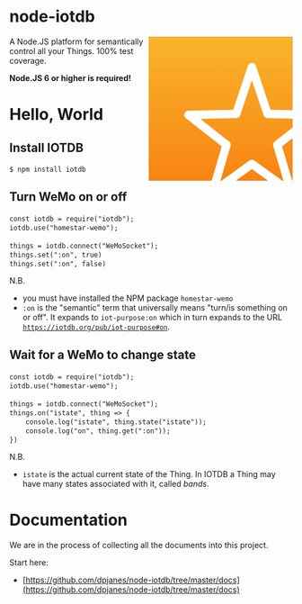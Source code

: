 # node-iotdb

<img src="https://raw.githubusercontent.com/dpjanes/iotdb-homestar/master/docs/HomeStar.png" align="right" />

A Node.JS platform for semantically control all your Things. 
100% test coverage.

**Node.JS 6 or higher is required!**

# Hello, World

## Install IOTDB

	$ npm install iotdb
	
## Turn WeMo on or off

	const iotdb = require("iotdb");
    iotdb.use("homestar-wemo");
	
	things = iotdb.connect("WeMoSocket");
	things.set(":on", true)
	things.set(":on", false)
	
N.B. 
* you must have installed the NPM package <code>homestar-wemo</code>
* <code>:on</code> is the "semantic" term that universally means "turn/is something on or off". It expands to <code>iot-purpose:on</code> which in turn expands to the URL <code>https://iotdb.org/pub/iot-purpose#on</code>.

## Wait for a WeMo to change state

	const iotdb = require("iotdb");
    iotdb.use("homestar-wemo");
	
	things = iotdb.connect("WeMoSocket");
	things.on("istate", thing => {
		console.log("istate", thing.state("istate"));
		console.log("on", thing.get(":on"));
	})

N.B. 
* <code>istate</code> is the actual current state of the Thing. In IOTDB a Thing may have many states associated with it, called <i>bands</i>.

# Documentation

We are in the process of collecting all the documents into this project. 

Start here:
* [https://github.com/dpjanes/node-iotdb/tree/master/docs](https://github.com/dpjanes/node-iotdb/tree/master/docs)
